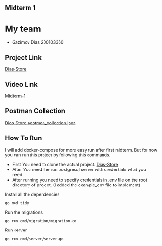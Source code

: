 ## Midterm 1

# My team
* Gazimov Dias 200103360

## Project Link
[Dias-Store](https://github.com/Gvzum/dias-store)

## Video Link
[Midterm-1](https://youtu.be/7PE5dUsZ92Q)

## Postman Collection 
[Dias-Store.postman_collection.json](Dias-Store.postman_collection.json)

## How To Run 
I will add docker-compose for more easy run after first midterm. But for now you can run this project by following this commands.

* First You need to clone the actual project. [Dias-Store](https://github.com/Gvzum/dias-store)
* After You need the run postgresql server with credentials what you need. 
* After running you need to specify credentials in .env file on the root directory of project. (I added the example_env file to implement)


Install all the dependencies
```
go mod tidy 
```

Run the migrations 
```
go run cmd/migration/migration.go 
```

Run server 
```
go run cmd/server/server.go       
```